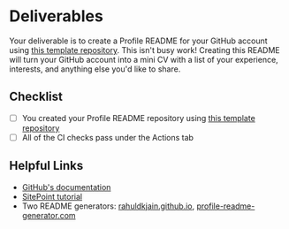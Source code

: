 # Deliverables

Your deliverable is to create a Profile README for your GitHub account using
[this template repository](). This isn't busy work! Creating this README will
turn your GitHub account into a mini CV with a list of your experience,
interests, and anything else you'd like to share.

## Checklist

- [ ] You created your Profile README repository using
      [this template repository]()
- [ ] All of the CI checks pass under the Actions tab

## Helpful Links

- [GitHub's documentation](https://docs.github.com/en/account-and-profile/setting-up-and-managing-your-github-profile/customizing-your-profile/managing-your-profile-readme)
- [SitePoint tutorial](https://www.sitepoint.com/github-profile-readme/)
- Two README generators:
  [rahuldkjain.github.io](https://rahuldkjain.github.io/gh-profile-readme-generator/),
  [profile-readme-generator.com](https://profile-readme-generator.com/)

